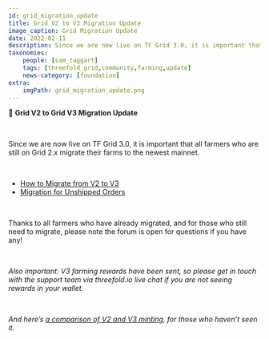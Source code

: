 ```yaml
---
id: grid_migration_update
title: Grid V2 to V3 Migration Update
image_caption: Grid Migration Update
date: 2022-02-11
description: Since we are now live on TF Grid 3.0, it is important that all farmers who are still on Grid 2.x migrate their farms to the newest mainnet.
taxonomies:
    people: [sam_taggart]
    tags: [threefold_grid,community,farming,update]
    news-category: [foundation]
extra:
    imgPath: grid_migration_update.png
---
```


🧳 **Grid V2 to Grid V3 Migration Update**

<br/>

Since we are now live on TF Grid 3.0, it is important that all farmers who are still on Grid 2.x migrate their farms to the newest mainnet.

<br/>

- [How to Migrate from V2 to V3](https://forum.threefold.io/t/farming-migration-grid-v2-v3/2143)
- [Migration for Unshipped Orders](https://forum.threefold.io/t/farming-migration-grid-v2-v3-open-unshipped-orders/2144)

<br/>

Thanks to all farmers who have already migrated, and for those who still need to migrate, please note the forum is open for questions if you have any!

<br/>

*Also important: V3 farming rewards have been sent, so please get in touch with the support team via threefold.io live chat if you are not seeing rewards in your wallet.*

<br/>

*And here’s [a comparison of V2 and V3 minting](https://forum.threefold.io/t/comparison-v2-vs-v3-minting/2122), for those who haven’t seen it.*